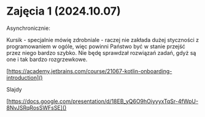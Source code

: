 # Zajęcia 1 (2024.10.07)

Asynchronicznie:

Kursik - specjalnie mówię zdrobniale - raczej nie zakłada dużej styczności z programowaniem w ogóle, więc powinni Państwo być w stanie przejść przez niego bardzo szybko. Nie będę sprawdzał rozwiązań zadań, gdyż są one i tak bardzo rozgrzewkowe.

[https://academy.jetbrains.com/course/21067-kotlin-onboarding-introduction]()

Slajdy

[https://docs.google.com/presentation/d/18EB_yQ6O9hOiyyyxTqSr-4fWpU-8NvJSRqRosSWFsSE]()



